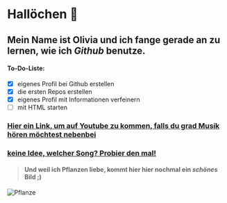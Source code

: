 # Hallöchen 👋  

## Mein Name ist **Olivia** und ich fange gerade an zu lernen, wie ich _Github_ benutze. ##
  
#### To-Do-Liste:  
- [x] eigenes Profil bei Github erstellen  
- [x] die ersten Repos erstellen  
-[x] eigenes Profil mit Informationen verfeinern  
-[ ] mit HTML starten  
  
### [Hier ein Link, um auf Youtube zu kommen, falls du grad Musik hören möchtest nebenbei](https://www.youtube.com/)  
  
### [keine Idee, welcher Song? Probier den mal!](https://www.youtube.com/watch?v=hwRtm8tzwwY)  
  
> #### Und weil ich **Pflanzen** liebe, kommt hier hier nochmal ein _schönes_ Bild ;)  
![Pflanze](https://static.spektrum.de/fm/912/f2000x857/Echeveria-elegans_iStock-493576070_sultancicekgil.jpg)
<!--
**OliviaPiwe/OliviaPiwe** is a ✨ _special_ ✨ repository because its `README.md` (this file) appears on your GitHub profile.

Here are some ideas to get you started:

- 🔭 I’m currently working on ...
- 🌱 I’m currently learning ...
- 👯 I’m looking to collaborate on ...
- 🤔 I’m looking for help with ...
- 💬 Ask me about ...
- 📫 How to reach me: ...
- 😄 Pronouns: ...
- ⚡ Fun fact: ...
-->
